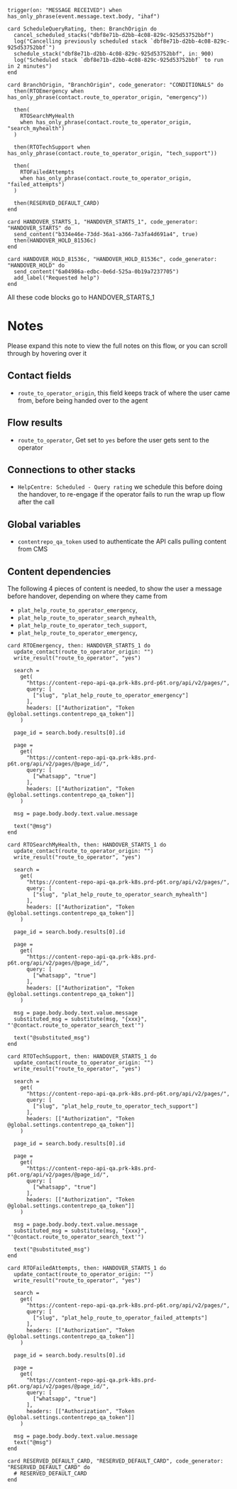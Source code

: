 <!-- { section: "edb26c8a-ba94-4612-a8b1-532f5c603c70", x: -840, y: -552} -->

```stack
trigger(on: "MESSAGE RECEIVED") when has_only_phrase(event.message.text.body, "ihaf")

```

<!-- { section: "86c62233-e433-4d7f-980c-a45054386bf5", x: -312, y: -552} -->

```stack
card ScheduleQueryRating, then: BranchOrigin do
  cancel_scheduled_stacks("dbf8e71b-d2bb-4c08-829c-925d53752bbf")
  log("Cancelling previously scheduled stack `dbf8e71b-d2bb-4c08-829c-925d53752bbf`")
  schedule_stack("dbf8e71b-d2bb-4c08-829c-925d53752bbf", in: 900)
  log("Scheduled stack `dbf8e71b-d2bb-4c08-829c-925d53752bbf` to run in 2 minutes")
end

```

<!-- { section: "babb9dd9-952e-42d5-95b4-2332fc5b832c", x: 336, y: -576} -->

```stack
card BranchOrigin, "BranchOrigin", code_generator: "CONDITIONALS" do
  then(RTOEmergency when has_only_phrase(contact.route_to_operator_origin, "emergency"))

  then(
    RTOSearchMyHealth
    when has_only_phrase(contact.route_to_operator_origin, "search_myhealth")
  )

  then(RTOTechSupport when has_only_phrase(contact.route_to_operator_origin, "tech_support"))

  then(
    RTOFailedAttempts
    when has_only_phrase(contact.route_to_operator_origin, "failed_attempts")
  )

  then(RESERVED_DEFAULT_CARD)
end

```

<!-- { section: "1cf71da1-b3d7-4f72-9338-f3f0b9d3b0a4", x: 1608, y: -552} -->

```stack
card HANDOVER_STARTS_1, "HANDOVER_STARTS_1", code_generator: "HANDOVER_STARTS" do
  send_content("b334e46e-73dd-36a1-a366-7a3fa4d691a4", true)
  then(HANDOVER_HOLD_81536c)
end

card HANDOVER_HOLD_81536c, "HANDOVER_HOLD_81536c", code_generator: "HANDOVER_HOLD" do
  send_content("6a04986a-edbc-0e6d-525a-0b19a7237705")
  add_label("Requested help")
end

```

<!-- { section: "760c9b47-a5ee-4abf-8323-bc747cc79d31", x: 1176, y: -528} -->

All these code blocks go to HANDOVER_STARTS_1

<!-- { section: "5de01d7d-ceb1-43c3-82d3-2ff46b5d5e11", x: -864, y: -1224} -->

# Notes

Please expand this note to view the full notes on this flow, or you can scroll through by hovering over it

## Contact fields

* `route_to_operator_origin`, this field keeps track of where the user came from, before being handed over to the agent

## Flow results

* `route_to_operator`, Get set to `yes` before the user gets sent to the operator

## Connections to other stacks

* `HelpCentre: Scheduled - Query rating` we schedule this before doing the handover, to re-engage if the operator fails to run the wrap up flow after the call

## Global variables

* `contentrepo_qa_token` used to authenticate the API calls pulling content from CMS

## Content dependencies

The following 4 pieces of content is needed, to show the user a message before handover, depending on where they came from

* `plat_help_route_to_operator_emergency`,
* `plat_help_route_to_operator_search_myhealth`,
* `plat_help_route_to_operator_tech_support`,
* `plat_help_route_to_operator_emergency`,

<!-- { section: "318089d3-89e1-4d72-97e5-a2b1b14a32f5", x: 792, y: -1056} -->

```stack
card RTOEmergency, then: HANDOVER_STARTS_1 do
  update_contact(route_to_operator_origin: "")
  write_result("route_to_operator", "yes")

  search =
    get(
      "https://content-repo-api-qa.prk-k8s.prd-p6t.org/api/v2/pages/",
      query: [
        ["slug", "plat_help_route_to_operator_emergency"]
      ],
      headers: [["Authorization", "Token @global.settings.contentrepo_qa_token"]]
    )

  page_id = search.body.results[0].id

  page =
    get(
      "https://content-repo-api-qa.prk-k8s.prd-p6t.org/api/v2/pages/@page_id/",
      query: [
        ["whatsapp", "true"]
      ],
      headers: [["Authorization", "Token @global.settings.contentrepo_qa_token"]]
    )

  msg = page.body.body.text.value.message

  text("@msg")
end

```

<!-- { section: "02ebcbd2-c2fc-4b94-9a3a-72ab13cad462", x: 792, y: -720} -->

```stack
card RTOSearchMyHealth, then: HANDOVER_STARTS_1 do
  update_contact(route_to_operator_origin: "")
  write_result("route_to_operator", "yes")

  search =
    get(
      "https://content-repo-api-qa.prk-k8s.prd-p6t.org/api/v2/pages/",
      query: [
        ["slug", "plat_help_route_to_operator_search_myhealth"]
      ],
      headers: [["Authorization", "Token @global.settings.contentrepo_qa_token"]]
    )

  page_id = search.body.results[0].id

  page =
    get(
      "https://content-repo-api-qa.prk-k8s.prd-p6t.org/api/v2/pages/@page_id/",
      query: [
        ["whatsapp", "true"]
      ],
      headers: [["Authorization", "Token @global.settings.contentrepo_qa_token"]]
    )

  msg = page.body.body.text.value.message
  substituted_msg = substitute(msg, "{xxx}", "'@contact.route_to_operator_search_text'")

  text("@substituted_msg")
end

```

<!-- { section: "307f9ea2-9234-4120-9e0c-493f03d057f1", x: 792, y: -384} -->

```stack
card RTOTechSupport, then: HANDOVER_STARTS_1 do
  update_contact(route_to_operator_origin: "")
  write_result("route_to_operator", "yes")

  search =
    get(
      "https://content-repo-api-qa.prk-k8s.prd-p6t.org/api/v2/pages/",
      query: [
        ["slug", "plat_help_route_to_operator_tech_support"]
      ],
      headers: [["Authorization", "Token @global.settings.contentrepo_qa_token"]]
    )

  page_id = search.body.results[0].id

  page =
    get(
      "https://content-repo-api-qa.prk-k8s.prd-p6t.org/api/v2/pages/@page_id/",
      query: [
        ["whatsapp", "true"]
      ],
      headers: [["Authorization", "Token @global.settings.contentrepo_qa_token"]]
    )

  msg = page.body.body.text.value.message
  substituted_msg = substitute(msg, "{xxx}", "'@contact.route_to_operator_search_text'")

  text("@substituted_msg")
end

```

<!-- { section: "55d5c1d4-2cf0-4280-8240-970729b447ab", x: 792, y: -72} -->

```stack
card RTOFailedAttempts, then: HANDOVER_STARTS_1 do
  update_contact(route_to_operator_origin: "")
  write_result("route_to_operator", "yes")

  search =
    get(
      "https://content-repo-api-qa.prk-k8s.prd-p6t.org/api/v2/pages/",
      query: [
        ["slug", "plat_help_route_to_operator_failed_attempts"]
      ],
      headers: [["Authorization", "Token @global.settings.contentrepo_qa_token"]]
    )

  page_id = search.body.results[0].id

  page =
    get(
      "https://content-repo-api-qa.prk-k8s.prd-p6t.org/api/v2/pages/@page_id/",
      query: [
        ["whatsapp", "true"]
      ],
      headers: [["Authorization", "Token @global.settings.contentrepo_qa_token"]]
    )

  msg = page.body.body.text.value.message
  text("@msg")
end

```

<!-- { section: "e0d16026-c9a2-4573-8e94-cabe04e0d1d7", x: -1000, y: 0} -->

```stack
card RESERVED_DEFAULT_CARD, "RESERVED_DEFAULT_CARD", code_generator: "RESERVED_DEFAULT_CARD" do
  # RESERVED_DEFAULT_CARD
end

```